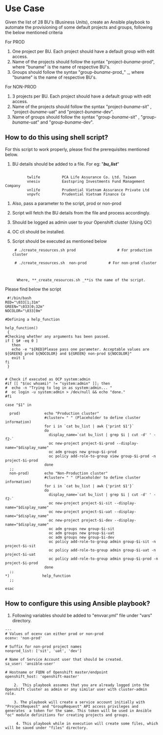 # Use Case

Given the list of 28 BU's (Business Units), create an Ansible playbook to automate the provisioning of some default projects and groups, following the below mentioned criteria

For PROD



1.  One project per BU. Each project should have a default group with edit access.
1.  Name of the projects should follow the syntax "project-_buname_-prod", where "buname" is the name of respective BU's.
1.  Groups  should follow the syntax "group-_buname_-prod_" _, where "buname" is the name of respective BU's.

For NON-PROD



1.  3 projects per BU. Each project should have a default group with edit access.
1.  Name of the projects should follow the syntax "project-_buname_-sit" , "project-_buname_-uat" and "project-_buname_-dev". 
1.  Name of groups should follow the syntax "group-_buname_-sit" , "group-_buname_-uat" and "group-_buname_-dev".


## How to do this using shell script?

For this script to work properly, please find the prerequisites mentioned below.



1.  BU details should be added to a file. For eg: "**_bu_list_**"

  


```
          
          twlife          PCA Life Assurance Co. Ltd. Taiwan
          vnesiv          Eastspring Investments Fund Management Company
          vnlife          Prudential Vietnam Assurance Private Ltd
          vnpvfc          Prudential Vietnam Finance Co
```


            



1.  Also, pass a parameter to the script, prod or non-prod
1.  Script will fetch the BU details from the file and process accordingly.
1.  Should be logged as admin user to your Openshift cluster (Using OC)
1.  OC cli should be installed.
1.  Script should be executed as mentioned below

   

         # ./create_resources.sh prod                   # For production cluster

         # ./create_resources.sh  non-prod          # For non-prod cluster

 

          Where, **_create_resources.sh _**is the name of the script.

       

Please find below the script

          


```
 #!/bin/bash
RED="\033[1;31m"
GREEN="\033[0;32m"
NOCOLOR="\033[0m"

#Defining a help_function

help_function()
 {
#Checking whether any arguments has been passed.
if [ $# -eq 0 ]
   then
   echo -e "${RED}Please pass one parameter. Acceptable values are ${GREEN} prod ${NOCOLOR} and ${GREEN} non-prod ${NOCOLOR}"
   exit 1
fi
 }


# Check if executed as OCP system:admin
#if [[ "$(oc whoami)" != "system:admin" ]]; then
#  echo -n "Trying to log in as system:admin... "
#  oc login -u system:admin > /dev/null && echo "done."
#fi

case "$1" in

  prod)           echo "Production cluster"
                  #cluster= " " (Placeholder to define cluster information)
                  for i in `cat bu_list | awk {'print $1'}`
                  do
                    display_name=`cat bu_list | grep $i | cut -d' ' -f2-`
                    oc new-project project-$i-prod --display-name="$display_name"
                    oc adm groups new group-$i-prod
                    oc policy add-role-to-group view group-$i-prod -n project-$i-prod
                  done
  ;;
  non-prod)       echo "Non-Production cluster"
                  #cluster= " " (Placeholder to define cluster information)
                  for i in `cat bu_list | awk {'print $1'}`
                  do
                    display_name=`cat bu_list | grep $i | cut -d' ' -f2-`
                    oc new-project project-$i-sit --display-name="$display_name"
                    oc new-project project-$i-uat --display-name="$display_name"
                    oc new-project project-$i-dev --display-name="$display_name"
                    oc adm groups new group-$i-sit
                    oc adm groups new group-$i-uat
                    oc adm groups new group-$i-dev
                    oc policy add-role-to-group admin group-$i-sit -n project-$i-sit
                    oc policy add-role-to-group admin group-$i-uat -n project-$i-uat
                    oc policy add-role-to-group admin group-$i-prod -n project-$i-prod
                  done
  ;;
*)               help_function
  ;;

esac
```
## How to configure this using Ansible playbook?



1.  Following variables should be added to "envvar.yml" file under "vars" directory.

            


```
---
# Values of ocenv can either prod or non-prod
ocenv: 'non-prod'

# Suffix for non-prod project names
nonprod_list: ['sit', 'uat', 'dev']

# Name of Service Account user that should be created.
sa_user: 'ansible-user'

# Hostname or FQDN of Openshift master/endpoint
openshift_host: 'openshift-master'
```


        2.  This playbook assumes that you are already logged into the Openshift cluster as admin or any similar user with cluster-admin role.

        3. The playbook will create a service account initially with "ProjectRequest" and "GroupRequest" API access privileges and generates  a token for the same. This token will be used in Ansible "oc" module definitions for creating projects and groups.

         4. This playbook while in execution will create some files, which will be saved under "files" directory.
